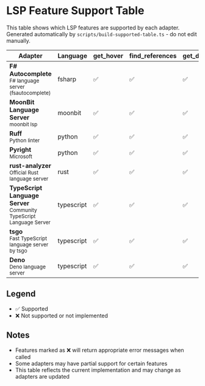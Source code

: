 <!-- GENERATED BY scripts/build-supported-table.ts - DO NOT EDIT MANUALLY -->

# LSP Feature Support Table

This table shows which LSP features are supported by each adapter.
Generated automatically by `scripts/build-supported-table.ts` - do not edit manually.

| Adapter                                                                                | Language   | get_hover | find_references | get_definitions | get_diagnostics | get_all_diagnostics | rename_symbol | delete_symbol | get_document_symbols | get_completion | get_signature_help | format_document | get_code_actions |
| -------------------------------------------------------------------------------------- | ---------- | --------- | --------------- | --------------- | --------------- | ------------------- | ------------- | ------------- | -------------------- | -------------- | ------------------ | --------------- | ---------------- |
| **F# Autocomplete**<br/><small>F# language server (fsautocomplete)</small>             | fsharp     | ✅        | ✅              | ✅              | ✅              | ✅                  | ✅            | ✅            | ✅                   | ✅             | ✅                 | ✅              | ✅               |
| **MoonBit Language Server**<br/><small>moonbit lsp</small>                             | moonbit    | ✅        | ✅              | ✅              | ✅              | ✅                  | ✅            | ✅            | ✅                   | ✅             | ✅                 | ✅              | ✅               |
| **Ruff**<br/><small>Python linter</small>                                              | python     | ✅        | ✅              | ✅              | ✅              | ✅                  | ✅            | ✅            | ✅                   | ✅             | ✅                 | ✅              | ✅               |
| **Pyright**<br/><small>Microsoft</small>                                               | python     | ✅        | ✅              | ✅              | ✅              | ✅                  | ✅            | ✅            | ✅                   | ✅             | ✅                 | ✅              | ✅               |
| **rust-analyzer**<br/><small>Official Rust language server</small>                     | rust       | ✅        | ✅              | ✅              | ✅              | ✅                  | ✅            | ✅            | ✅                   | ✅             | ✅                 | ✅              | ✅               |
| **TypeScript Language Server**<br/><small>Community TypeScript Language Server</small> | typescript | ✅        | ✅              | ✅              | ✅              | ✅                  | ✅            | ✅            | ✅                   | ✅             | ✅                 | ✅              | ✅               |
| **tsgo**<br/><small>Fast TypeScript language server by tsgo</small>                    | typescript | ✅        | ✅              | ✅              | ✅              | ✅                  | ❌            | ❌            | ❌                   | ✅             | ✅                 | ✅              | ❌               |
| **Deno**<br/><small>Deno language server</small>                                       | typescript | ✅        | ✅              | ✅              | ✅              | ✅                  | ✅            | ✅            | ✅                   | ✅             | ✅                 | ✅              | ✅               |

## Legend

- ✅ Supported
- ❌ Not supported or not implemented

## Notes

- Features marked as ❌ will return appropriate error messages when called
- Some adapters may have partial support for certain features
- This table reflects the current implementation and may change as adapters are updated
